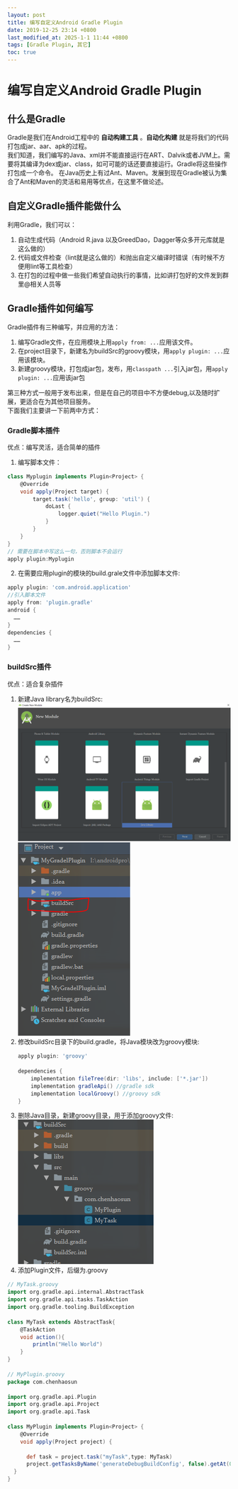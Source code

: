 ```yaml
---
layout: post
title: 编写自定义Android Gradle Plugin
date: 2019-12-25 23:14 +0800
last_modified_at: 2025-1-1 11:44 +0800
tags: [Gradle Plugin, 其它]
toc: true
---
```


# 编写自定义Android Gradle Plugin 
 
## 什么是Gradle
Gradle是我们在Android工程中的 __自动构建工具__ 。__自动化构建__ 就是将我们的代码打包成jar、aar、apk的过程。  
我们知道，我们编写的Java、xml并不能直接运行在ART、Dalvik或者JVM上。需要将其编译为dex或jar、class，如可可能的话还要直接运行。Gradle将这些操作打包成一个命令。
在Java历史上有过Ant、Maven。发展到现在Gradle被认为集合了Ant和Maven的灵活和易用等优点，在这里不做论述。

## 自定义Gradle插件能做什么
利用Gradle，我们可以：  
1. 自动生成代码（Android R.java 以及GreedDao，Dagger等众多开元库就是这么做的）  
2. 代码或文件检查（lint就是这么做的）和抛出自定义编译时错误（有时候不方便用lint等工具检查）
3. 在打包的过程中做一些我们希望自动执行的事情，比如讲打包好的文件发到群里@相关人员等  

## Gradle插件如何编写
Gradle插件有三种编写，并应用的方法：  
1. 编写Gradle文件，在应用模块上用`apply from: ...`应用该文件。
2. 在project目录下，新建名为buildSrc的groovy模块，用`apply plugin: ...`应用该模块。
3. 新建groovy模块，打包成jar包，发布，用`classpath ...`引入jar包，用`apply plugin: ...`应用该jar包

第三种方式一般用于发布出来，但是在自己的项目中不方便debug,以及随时扩展，更适合在为其他项目服务。  
下面我们主要讲一下前两中方式：

### Gradle脚本插件

优点：编写灵活，适合简单的插件  

1. 编写脚本文件：  
  ``` Groovy
  class Myplugin implements Plugin<Project> {
      @Override
      void apply(Project target) {
          target.task('hello', group: 'util') {
              doLast {
                  logger.quiet("Hello Plugin.")
              }
          }
      }
  }
  // 需要在脚本中写这么一句，否则脚本不会运行
  apply plugin:Myplugin
  ```

2. 在需要应用plugin的模块的build.grale文件中添加脚本文件:  
  ``` Groovy  
  apply plugin: 'com.android.application'  
  //引入脚本文件  
  apply from: 'plugin.gradle'
  android {
    ……
  }
  dependencies {
    ……
  }
  ```  

### buildSrc插件

优点：适合复杂插件

1. 新建Java library名为buildSrc:  
  ![新建library](https://github.com/Charles199310/Charles199310.github.io/blob/main/assets/images/gradle_plugin_01.PNG?raw=true)
  ![项目结构](https://github.com/Charles199310/Charles199310.github.io/blob/main/assets/images/gradle_plugin_02.PNG?raw=true)
2. 修改buildSrc目录下的build.gradle，将Java模块改为groovy模块:
    ``` Groovy
    apply plugin: 'groovy'

    dependencies {
        implementation fileTree(dir: 'libs', include: ['*.jar'])
        implementation gradleApi() //gradle sdk
        implementation localGroovy() //groovy sdk
    }
    ```
3. 删除Java目录，新建groovy目录，用于添加groovy文件:  
  ![新建grooy目录](https://github.com/Charles199310/Charles199310.github.io/blob/main/assets/images/gradle_plugin_03.PNG?raw=true)
4. 添加Plugin文件，后缀为.groovy
  ``` Groovy
  // MyTask.groovy
  import org.gradle.api.internal.AbstractTask
  import org.gradle.api.tasks.TaskAction
  import org.gradle.tooling.BuildException

  class MyTask extends AbstractTask{
      @TaskAction
      void action(){
          println("Hello World")
      }
  }

  // MyPlugin.groovy
  package com.chenhaosun

  import org.gradle.api.Plugin
  import org.gradle.api.Project
  import org.gradle.api.Task

  class MyPlugin implements Plugin<Project> {
      @Override
      void apply(Project project) {

        def task = project.task("myTask",type: MyTask)
        project.getTasksByName('generateDebugBuildConfig', false).getAt(0).dependsOn(task)
    }
  }
  ```
